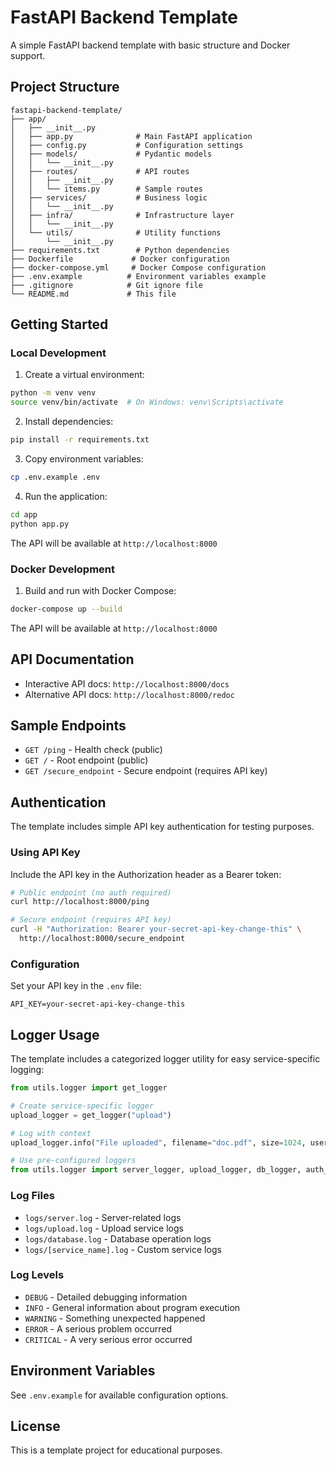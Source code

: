 # FastAPI Backend Template

A simple FastAPI backend template with basic structure and Docker support.

## Project Structure

```
fastapi-backend-template/
├── app/
│   ├── __init__.py
│   ├── app.py              # Main FastAPI application
│   ├── config.py           # Configuration settings
│   ├── models/             # Pydantic models
│   │   └── __init__.py
│   ├── routes/             # API routes
│   │   ├── __init__.py
│   │   └── items.py        # Sample routes
│   ├── services/           # Business logic
│   │   └── __init__.py
│   ├── infra/              # Infrastructure layer
│   │   └── __init__.py
│   └── utils/              # Utility functions
│       └── __init__.py
├── requirements.txt        # Python dependencies
├── Dockerfile             # Docker configuration
├── docker-compose.yml     # Docker Compose configuration
├── .env.example          # Environment variables example
├── .gitignore            # Git ignore file
└── README.md             # This file
```

## Getting Started

### Local Development

1. Create a virtual environment:
```bash
python -m venv venv
source venv/bin/activate  # On Windows: venv\Scripts\activate
```

2. Install dependencies:
```bash
pip install -r requirements.txt
```

3. Copy environment variables:
```bash
cp .env.example .env
```

4. Run the application:
```bash
cd app
python app.py
```

The API will be available at `http://localhost:8000`

### Docker Development

1. Build and run with Docker Compose:
```bash
docker-compose up --build
```

The API will be available at `http://localhost:8000`

## API Documentation

- Interactive API docs: `http://localhost:8000/docs`
- Alternative API docs: `http://localhost:8000/redoc`

## Sample Endpoints

- `GET /ping` - Health check (public)
- `GET /` - Root endpoint (public)
- `GET /secure_endpoint` - Secure endpoint (requires API key)

## Authentication

The template includes simple API key authentication for testing purposes.

### Using API Key

Include the API key in the Authorization header as a Bearer token:

```bash
# Public endpoint (no auth required)
curl http://localhost:8000/ping

# Secure endpoint (requires API key)
curl -H "Authorization: Bearer your-secret-api-key-change-this" \
  http://localhost:8000/secure_endpoint
```

### Configuration

Set your API key in the `.env` file:
```env
API_KEY=your-secret-api-key-change-this
```

## Logger Usage

The template includes a categorized logger utility for easy service-specific logging:

```python
from utils.logger import get_logger

# Create service-specific logger
upload_logger = get_logger("upload")

# Log with context
upload_logger.info("File uploaded", filename="doc.pdf", size=1024, user_id=123)

# Use pre-configured loggers
from utils.logger import server_logger, upload_logger, db_logger, auth_logger
```

### Log Files
- `logs/server.log` - Server-related logs
- `logs/upload.log` - Upload service logs
- `logs/database.log` - Database operation logs
- `logs/[service_name].log` - Custom service logs

### Log Levels
- `DEBUG` - Detailed debugging information
- `INFO` - General information about program execution
- `WARNING` - Something unexpected happened
- `ERROR` - A serious problem occurred
- `CRITICAL` - A very serious error occurred

## Environment Variables

See `.env.example` for available configuration options.

## License

This is a template project for educational purposes.